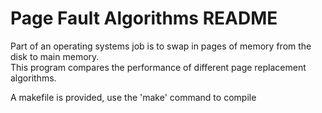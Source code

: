 # Page Fault Algorithms README #

  Part of an operating systems job is to swap in pages of memory from the disk to main memory.  
  This program compares the performance of different page replacement algorithms.
  
  A makefile is provided, use the 'make' command to compile
  
